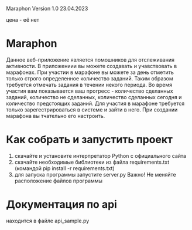 Maraphon Version 1.0 23.04.2023

цена - её нет

# Maraphon
Данное веб-приложение является помошников для отслеживания активности. В приложениии вы можете создавать и учавствовать в марафонах. При участии в марафоне вы можете за день отметить только строго определенное количество заданий. Таким образом требуется отмечать задания в течении некого периода. Во время участия вам показывается ваш прогресс - количество сделанных заданий, количество не сделанных, количество сделанных сегодня и количество предстоящих заданий. Для участия в марафоне требуется только зарегестрироваться в системе и зайти в него.
При создании марафона вы тчательно его настроить.

# Как собрать и запустить проект
1. скачайте и установите интерпретатор Python с официального сайта
2. скачайте необходимые библиотеки из файла requirements.txt
(командой pip install -r requirements.txt)
2. для запуска программы запустите server.py Важно! Не меняйте расположение файлов программы

# Документация по api
находится в файле api_sample.py